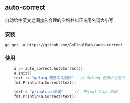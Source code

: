 ## auto-correct

自动给中英文之间加入合理的空格并纠正专用名词大小写

### 安装

```shell
go get -u https://github.com/GoFinalPack/auto-correct

```

### 使用

```go
	a := auto_correct.AutoCorrect{}
	a.Init()
	text := "golang 使用中文测试"   // Golang 使用中文测试
	fmt.Println(a.Correct(text))

	text = "pfinalclub测试"     //  PFinal Club 测试
	fmt.Println(a.Correct(text))

```

